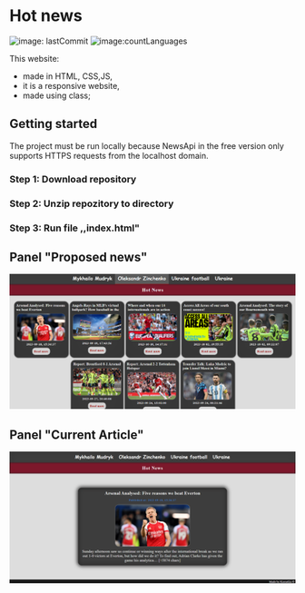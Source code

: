 # Hot news
![image: lastCommit](https://img.shields.io/github/last-commit/Korneliia08/news/master)
![image:countLanguages](https://img.shields.io/github/languages/count/Korneliia08/news)

This website:
* made in HTML, CSS,JS,
* it is a responsive website,
* made using class;

## Getting started
The project must be run locally because NewsApi in the free version only supports HTTPS requests from the localhost domain.
### Step 1: Download repository

### Step 2: Unzip repozitory to directory

### Step 3: Run file ,,index.html"



## Panel "Proposed news"
![image](https://github.com/Korneliia08/news/blob/master/assets/images/proposedArticles.png)
## Panel "Current Article"
![image](https://github.com/Korneliia08/news/blob/master/assets/images/currentArticle.png)

